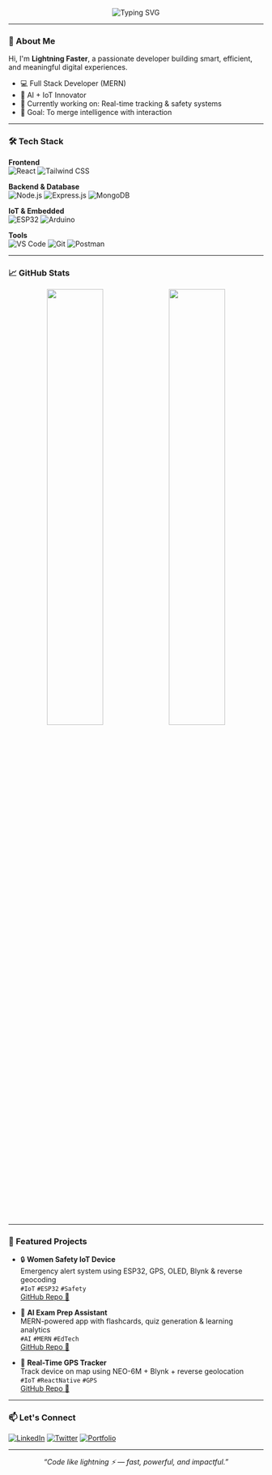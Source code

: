 <!-- Banner (optional if you add your own image later) -->
<p align="center">
  <img src="https://readme-typing-svg.demolab.com?font=Fira+Code&duration=3000&pause=1000&color=00BFFF&center=true&vCenter=true&width=435&lines=Hi+there!+I'm+Lightning+Faster;MERN+Stack+Developer;AI+%2B+IoT+Enthusiast;Tech+is+not+just+my+career%2C+it's+my+calling+🚀" alt="Typing SVG" />
</p>

---

### 👋 About Me

Hi, I'm **Lightning Faster**, a passionate developer building smart, efficient, and meaningful digital experiences.

- 💻 Full Stack Developer (MERN)
- 🧠 AI + IoT Innovator
- 🚀 Currently working on: Real-time tracking & safety systems
- 🎯 Goal: To merge intelligence with interaction

---

### 🛠 Tech Stack

**Frontend**  
![React](https://img.shields.io/badge/React-20232A?style=for-the-badge&logo=react)
![Tailwind CSS](https://img.shields.io/badge/Tailwind-06B6D4?style=for-the-badge&logo=tailwindcss)

**Backend & Database**  
![Node.js](https://img.shields.io/badge/Node.js-339933?style=for-the-badge&logo=nodedotjs)
![Express.js](https://img.shields.io/badge/Express.js-000000?style=for-the-badge&logo=express)
![MongoDB](https://img.shields.io/badge/MongoDB-4EA94B?style=for-the-badge&logo=mongodb)

**IoT & Embedded**  
![ESP32](https://img.shields.io/badge/ESP32-323232?style=for-the-badge&logo=espressif)
![Arduino](https://img.shields.io/badge/Arduino-00979D?style=for-the-badge&logo=arduino)

**Tools**  
![VS Code](https://img.shields.io/badge/VS%20Code-007ACC?style=for-the-badge&logo=visualstudiocode)
![Git](https://img.shields.io/badge/Git-F05032?style=for-the-badge&logo=git)
![Postman](https://img.shields.io/badge/Postman-FF6C37?style=for-the-badge&logo=postman)

---

### 📈 GitHub Stats

<p align="center">
  <img src="https://github-readme-stats.vercel.app/api?username=YourUsername&show_icons=true&theme=radical" width="47%" />
  <img src="https://github-readme-streak-stats.herokuapp.com/?user=YourUsername&theme=radical" width="47%" />
</p>

---

### 🚀 Featured Projects

- 🔒 **Women Safety IoT Device**  
  Emergency alert system using ESP32, GPS, OLED, Blynk & reverse geocoding  
  `#IoT` `#ESP32` `#Safety`  
  [GitHub Repo 🔗](#)

- 🧠 **AI Exam Prep Assistant**  
  MERN-powered app with flashcards, quiz generation & learning analytics  
  `#AI` `#MERN` `#EdTech`  
  [GitHub Repo 🔗](#)

- 📍 **Real-Time GPS Tracker**  
  Track device on map using NEO-6M + Blynk + reverse geolocation  
  `#IoT` `#ReactNative` `#GPS`  
  [GitHub Repo 🔗](#)

---

### 📫 Let's Connect

[![LinkedIn](https://img.shields.io/badge/LinkedIn-0A66C2?style=for-the-badge&logo=linkedin)](https://linkedin.com/in/your-profile)
[![Twitter](https://img.shields.io/badge/Twitter-1DA1F2?style=for-the-badge&logo=twitter)](https://twitter.com/yourhandle)
[![Portfolio](https://img.shields.io/badge/Portfolio-000000?style=for-the-badge&logo=vercel)](https://yourportfolio.com)

---

<p align="center">
  <em>“Code like lightning ⚡ — fast, powerful, and impactful.”</em>
</p>
